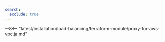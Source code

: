 ```yaml
---
search:
  exclude: true
---
```


[wallarm-proxy-terraform-img]: ../../../images/waf-installation/aws/terraform/wallarm-as-proxy.png

--8<-- "latest/installation/load-balancing/terraform-module/proxy-for-aws-vpc.ja.md"